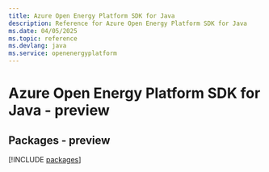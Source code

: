 ```yaml
---
title: Azure Open Energy Platform SDK for Java
description: Reference for Azure Open Energy Platform SDK for Java
ms.date: 04/05/2025
ms.topic: reference
ms.devlang: java
ms.service: openenergyplatform
---
```

# Azure Open Energy Platform SDK for Java - preview
## Packages - preview
[!INCLUDE [packages](open-energy-platform-index.md)]